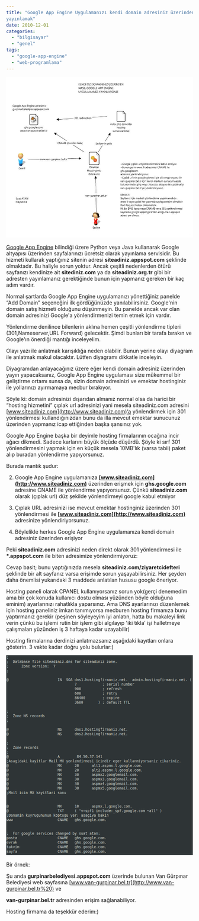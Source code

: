 ```yaml
---
title: "Google App Engine Uygulamanızı kendi domain adresiniz üzerinden
yayınlamak"
date: 2010-12-01
categories: 
  - "bilgisayar"
  - "genel"
tags: 
  - "google-app-engine"
  - "web-programlama"
---
```


[![](/images/gae_custom_url.jpg "GAE_CUSTOM_URL")](http://suatatan.wordpress.com/wp-content/uploads/2010/12/gae_custom_url.jpg)  
  
[Google App Engine](http://code.google.com/appengine/) bilindiği üzere Python veya Java kullanarak Google altyapısı üzerinden sayfalarınızı ücretsiz olarak yayınlama servisidir. Bu hizmeti kullarak yaptığınız sitenin adresi **siteadiniz.appspot.com** şeklinde olmaktadır. Bu haliyle sorun yoktur. Ancak çeşitli nedenlerden ötürü sayfanızı kendinize ait **sitediniz.com** ya da **siteadiniz.org.tr** gibi bir adresten yayınlamanız gerektiğinde bunun için yapmanız gereken bir kaç adım vardır.  
  
Normal şartlarda Google App Engine uygulamanızı yönettiğiniz panelde “Add Domain” seçeneğini ilk gördüğünüzde yanılabilirsiniz. Google'nin domain satış hizmeti olduğunu düşünmeyin. Bu panelde ancak var olan domain adresinizi Google'a yönlendirmenizi temin etmek için vardır.  
  
Yönlendirme denilince bilenlerin aklına hemen çeşitli yönlendirme tipleri (301,Nameserver,URL Forward) gelecektir. Şimdi bunları bir tarafa bırakın ve Google'ın önerdiği mantığı inceleyelim.  
  
Olayı yazı ile anlatmak karışıklığa neden olabilir. Bunun yerine olayı diyagram ile anlatmak makul olacaktır. Lütfen diyagramı dikkatle inceleyin.  
  
Diyagramdan anlayacağınız üzere eğer kendi domain adresiniz üzerinden yayın yapacaksanız, Google App Engine uygulaması size mükemmel bir geliştirme ortamı sunsa da, sizin domain adresinizi ve emektar hostinginiz ile yollarınızı ayırmamaya mecbur bırakıyor.  
  
Şöyle ki: domain adresinizi dışarıdan almanız normal olsa da harici bir “hosting hizmetini” çıplak url adresinizi yani mesela siteadiniz.com adresini [www.siteadiniz.com](http://www.siteadiniz.com)‘a yönlendirmek için 301 yönlendirmesi kullandığınızdan bunu da illa mevcut emektar sunucunuz üzerinden yapmanız icap ettiğinden başka şansınız yok.  
  
Google App Engine başka bir deyimle hosting firmalarının ocağına incir ağacı dikmedi. Sadece karlarını büyük ölçüde düşürdü. Şöyle ki sırf 301 yönlendirmesini yapmak için en küçük mesela 10MB'lık (varsa tabii) paket alıp buradan yönlendirme yapıyorsunuz.  
  
Burada mantık şudur:  

  
2. Google App Engine uygulamanıza **[www.siteadiniz.com](http://www.siteadiniz.com)** üzerinden erişmek için **ghs.google.com** adresine CNAME ile yönlendirme yapıyorsunuz. Çünkü **siteadiniz.com** olarak (çıplak url) düz şekilde yönlendirmeyi google kabul etmiyor
  
4. Çıplak URL adresinizi ise mevcut emektar hostinginiz üzerinden 301 yönlendirmesi ile **[www.siteadiniz.com](http://www.siteadiniz.com)** adresinize yönlendiriyorsunuz.
  
6. Böylelikle herkes Google App Engine uygulamanıza kendi domain adresiniz üzerinden erişiyor
  

  
Peki **siteadiniz.com** adresinizi neden direkt olarak 301 yönlendirmesi ile **\*.appspot.com** ile biten adresimize yönlendirmiyoruz:  
  
Cevap basit; bunu yaptığınızda mesela **siteadiniz.com/ziyaretcidefteri** şeklinde bir alt sayfanız varsa erişimde sorun yaşayabilirsiniz. Her şeyden daha önemlisi yukarıdaki 3 maddede anlatılan hususu google öneriyor.  
  
Hosting paneli olarak CPANEL kullanıyorsanız sorun yok(gerçi denemedim ama bir çok konuda kullanıcı dostu olması yüzünden böyle olduğuna eminim) ayarlarınızı rahatlıkla yaparsınız. Ama DNS ayarlarınızı düzenlemek için hosting paneliniz imkan tanımıyorsa mecburen hosting firmanıza bunu yaptırmanız gerekir (peşinen söyleyeyim iyi anlatın, hatta bu makaleyi link verin çünkü bu işlemi rutin bir işlem gibi algılayıp 'iki tıkla’ işi halletmeye çalışmaları yüzünden iş 3 haftaya kadar uzayabilir)  
  
Hosting firmalarına derdinizi anlatmazsanız aşağıdaki kayıtları onlara gösterin. 3 vakte kadar doğru yolu bulurlar:)  
  
[![](/images/dns.png "DNS")](http://suatatan.wordpress.com/wp-content/uploads/2010/12/dns.png)  
  
Bir örnek:  
  
Şu anda **gurpinarbelediyesi.appspot.com** üzerinde bulunan Van Gürpınar Belediyesi web sayfasına [www.van-gurpinar.bel.tr](http://www.van-gurpinar.bel.tr%20) ve  
  
**van-gurpinar.bel.tr** adresinden erişim sağlanabiliyor.  
  
Hosting firmama da teşekkür ederim:)
